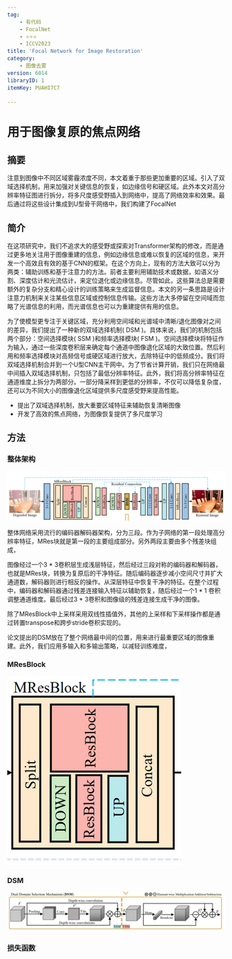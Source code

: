```yaml
---
tag:
    - 有代码
    - FocalNet
    - ⭐⭐⭐
    - ICCV2023
title: 'Focal Network for Image Restoration'
category:
    - 图像去雾
version: 6014
libraryID: 1
itemKey: PUAHI7C7

---
```

# 用于图像复原的焦点网络

## 摘要

注意到图像中不同区域雾霾浓度不同，本文着重于那些更加重要的区域。引入了双域选择机制，用来加强对关键信息的恢复，如边缘信号和硬区域。此外本文对高分辨率特征图进行拆分，将多尺度感受野插入到网络中，提高了网络效率和效果。最后通过将这些设计集成到U型骨干网络中，我们构建了FocalNet

## 简介

在这项研究中，我们不追求大的感受野或探索对Transformer架构的修改，而是通过更多地关注用于图像重建的信息，例如边缘信息或难以恢复的区域的信息，来开发一个高效且有效的基于CNN的框架。在这个方向上，现有的方法大致可以分为两类：辅助训练和基于注意力的方法。前者主要利用辅助技术或数据，如语义分割、深度估计和光流估计，来定位退化或边缘信息。尽管如此，这些算法总是需要额外的复杂分支和精心设计的训练策略来生成监督信息。本文的另一条思路是设计注意力机制来关注某些信息区域或控制信息传输。这些方法大多停留在空间域而忽略了光谱信息的利用，而光谱信息也可以为重建提供有用的信息。

为了使模型更专注于关键区域，充分利用空间域和光谱域中清晰/退化图像对之间的差异，我们提出了一种新的双域选择机制( DSM )。具体来说，我们的机制包括两个部分：空间选择模块( SSM )和频率选择模块( FSM )。空间选择模块将特征作为输入，通过一些深度卷积层来确定每个通道中图像退化区域的大致位置。然后利用和频率选择模块对高频信号或硬区域进行放大，去除特征中的低频成分。我们将双域选择机制合并到一个U型CNN主干网中。为了节省计算开销，我们只在网络最中间插入双域选择机制，只包括了最低分辨率特征。此外，我们将高分辨率特征在通道维度上拆分为两部分。一部分降采样到更低的分辨率，不仅可以降低复杂度，还可以为不同大小的图像退化区域提供多尺度感受野来提高性能。

*   提出了双域选择机制，放大重要区域特征来辅助恢复清晰图像
*   开发了高效的焦点网络，为图像恢复提供了多尺度学习

## 方法

### 整体架构

![\<img alt="" data-attachment-key="6L6X572S" src="attachments/6L6X572S.png" ztype="zimage">](attachments/6L6X572S.png)

整体网络采用流行的编码器解码器架构，分为三段。作为子网络的第一段处理高分辨率特征，MRes块就是第一段的主要组成部分。另外两段主要由多个残差块组成，

图像经过一个3 \* 3卷积层生成浅层特征，然后经过三段对称的编码器和解码器，也就是MRes块，转换为复原后的干净特征。随后编码器逐步减小空间尺寸并扩大通道数，解码器则进行相反的操作。从深层特征中恢复干净的特征。在整个过程中，编码器和解码器通过残差连接输入特征以辅助恢复，随后经过一个1 \* 1 卷积调整通道维度。最后经过3 \* 3卷积和图像级的残差连接生成干净的图像。

除了MResBlock中上采样采用双线性插值外，其他的上采样和下采样操作都是通过转置transpose和跨步stride卷积实现的。

论文提出的DSM放在了整个网络最中间的位置，用来进行最重要区域的图像重建。此外，我们应用多输入和多输出策略，以减轻训练难度，

### MResBlock

![\<img alt="" data-attachment-key="7LA3H76Q" src="attachments/7LA3H76Q.png" ztype="zimage">](attachments/7LA3H76Q.png)

### DSM

![\<img alt="" data-attachment-key="TLZXQSHW" src="attachments/TLZXQSHW.png" ztype="zimage">](attachments/TLZXQSHW.png)

### 损失函数
